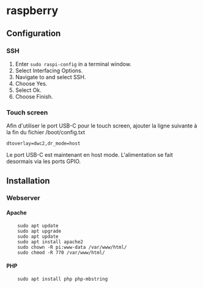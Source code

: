 # raspberry

## Configuration

### SSH

1. Enter `sudo raspi-config` in a terminal window.
2. Select Interfacing Options.
3. Navigate to and select SSH.
4. Choose Yes.
5. Select Ok.
6. Choose Finish.

### Touch screen

Afin d'utiliser le port USB-C pour le touch screen, ajouter la ligne suivante à la fin du fichier /boot/config.txt

    dtoverlay=dwc2,dr_mode=host
    
Le port USB-C est maintenant en host mode. L'alimentation se fait desormais via les ports GPIO.


## Installation

### Webserver

#### Apache

        sudo apt update
        sudo apt upgrade
        sudo apt update
        sudo apt install apache2
        sudo chown -R pi:www-data /var/www/html/
        sudo chmod -R 770 /var/www/html/
        
#### PHP

        sudo apt install php php-mbstring
